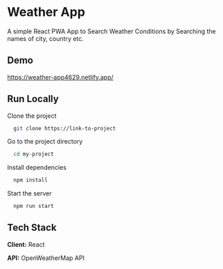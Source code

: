 # Weather App

A simple React PWA App to Search Weather Conditions by Searching the names of city, country etc.

## Demo

https://weather-app4629.netlify.app/


## Run Locally

Clone the project

```bash
  git clone https://link-to-project
```

Go to the project directory

```bash
  cd my-project
```

Install dependencies

```bash
  npm install
```

Start the server

```bash
  npm run start
```


## Tech Stack

**Client:** React

**API:** OpenWeatherMap API

